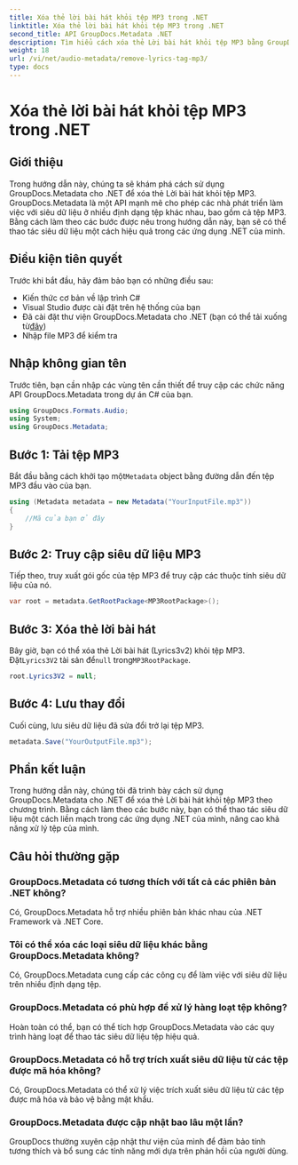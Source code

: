 ```yaml
---
title: Xóa thẻ lời bài hát khỏi tệp MP3 trong .NET
linktitle: Xóa thẻ lời bài hát khỏi tệp MP3 trong .NET
second_title: API GroupDocs.Metadata .NET
description: Tìm hiểu cách xóa thẻ Lời bài hát khỏi tệp MP3 bằng GroupDocs.Metadata cho .NET. Hãy làm theo hướng dẫn từng bước của chúng tôi để thao tác siêu dữ liệu hiệu quả.
weight: 18
url: /vi/net/audio-metadata/remove-lyrics-tag-mp3/
type: docs
---
```

# Xóa thẻ lời bài hát khỏi tệp MP3 trong .NET

## Giới thiệu
Trong hướng dẫn này, chúng ta sẽ khám phá cách sử dụng GroupDocs.Metadata cho .NET để xóa thẻ Lời bài hát khỏi tệp MP3. GroupDocs.Metadata là một API mạnh mẽ cho phép các nhà phát triển làm việc với siêu dữ liệu ở nhiều định dạng tệp khác nhau, bao gồm cả tệp MP3. Bằng cách làm theo các bước được nêu trong hướng dẫn này, bạn sẽ có thể thao tác siêu dữ liệu một cách hiệu quả trong các ứng dụng .NET của mình.
## Điều kiện tiên quyết
Trước khi bắt đầu, hãy đảm bảo bạn có những điều sau:
- Kiến thức cơ bản về lập trình C#
- Visual Studio được cài đặt trên hệ thống của bạn
-  Đã cài đặt thư viện GroupDocs.Metadata cho .NET (bạn có thể tải xuống từ[đây](https://releases.groupdocs.com/metadata/net/))
- Nhập file MP3 để kiểm tra

## Nhập không gian tên
Trước tiên, bạn cần nhập các vùng tên cần thiết để truy cập các chức năng API GroupDocs.Metadata trong dự án C# của bạn.
```csharp
using GroupDocs.Formats.Audio;
using System;
using GroupDocs.Metadata;
```
## Bước 1: Tải tệp MP3
 Bắt đầu bằng cách khởi tạo một`Metadata` object bằng đường dẫn đến tệp MP3 đầu vào của bạn.
```csharp
using (Metadata metadata = new Metadata("YourInputFile.mp3"))
{
    //Mã của bạn ở đây
}
```
## Bước 2: Truy cập siêu dữ liệu MP3
Tiếp theo, truy xuất gói gốc của tệp MP3 để truy cập các thuộc tính siêu dữ liệu của nó.
```csharp
var root = metadata.GetRootPackage<MP3RootPackage>();
```
## Bước 3: Xóa thẻ lời bài hát
 Bây giờ, bạn có thể xóa thẻ Lời bài hát (Lyrics3v2) khỏi tệp MP3. Đặt`Lyrics3V2` tài sản để`null` trong`MP3RootPackage`.
```csharp
root.Lyrics3V2 = null;
```
## Bước 4: Lưu thay đổi
Cuối cùng, lưu siêu dữ liệu đã sửa đổi trở lại tệp MP3.
```csharp
metadata.Save("YourOutputFile.mp3");
```

## Phần kết luận
Trong hướng dẫn này, chúng tôi đã trình bày cách sử dụng GroupDocs.Metadata cho .NET để xóa thẻ Lời bài hát khỏi tệp MP3 theo chương trình. Bằng cách làm theo các bước này, bạn có thể thao tác siêu dữ liệu một cách liền mạch trong các ứng dụng .NET của mình, nâng cao khả năng xử lý tệp của mình.

## Câu hỏi thường gặp
### GroupDocs.Metadata có tương thích với tất cả các phiên bản .NET không?
Có, GroupDocs.Metadata hỗ trợ nhiều phiên bản khác nhau của .NET Framework và .NET Core.
### Tôi có thể xóa các loại siêu dữ liệu khác bằng GroupDocs.Metadata không?
Có, GroupDocs.Metadata cung cấp các công cụ để làm việc với siêu dữ liệu trên nhiều định dạng tệp.
### GroupDocs.Metadata có phù hợp để xử lý hàng loạt tệp không?
Hoàn toàn có thể, bạn có thể tích hợp GroupDocs.Metadata vào các quy trình hàng loạt để thao tác siêu dữ liệu tệp hiệu quả.
### GroupDocs.Metadata có hỗ trợ trích xuất siêu dữ liệu từ các tệp được mã hóa không?
Có, GroupDocs.Metadata có thể xử lý việc trích xuất siêu dữ liệu từ các tệp được mã hóa và bảo vệ bằng mật khẩu.
### GroupDocs.Metadata được cập nhật bao lâu một lần?
GroupDocs thường xuyên cập nhật thư viện của mình để đảm bảo tính tương thích và bổ sung các tính năng mới dựa trên phản hồi của người dùng.